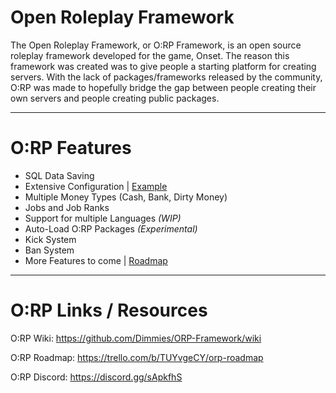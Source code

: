 # Open Roleplay Framework
The Open Roleplay Framework, or O:RP Framework, is an open source roleplay framework developed for the game, Onset. The reason this framework was created was to give people a starting platform for creating servers. With the lack of packages/frameworks released by the community, O:RP was made to hopefully bridge the gap between people creating their own servers and people creating public packages.

***

# O:RP Features
* SQL Data Saving
* Extensive Configuration | [Example](https://imgur.com/a/SLkkZu2)
* Multiple Money Types (Cash, Bank, Dirty Money)
* Jobs and Job Ranks
* Support for multiple Languages _(WIP)_
* Auto-Load O:RP Packages _(Experimental)_
* Kick System
* Ban System
* More Features to come | [Roadmap](https://trello.com/b/TUYvgeCY/orp-roadmap)

***

# O:RP Links / Resources
O:RP Wiki: https://github.com/Dimmies/ORP-Framework/wiki

O:RP Roadmap: https://trello.com/b/TUYvgeCY/orp-roadmap

O:RP Discord: https://discord.gg/sApkfhS
